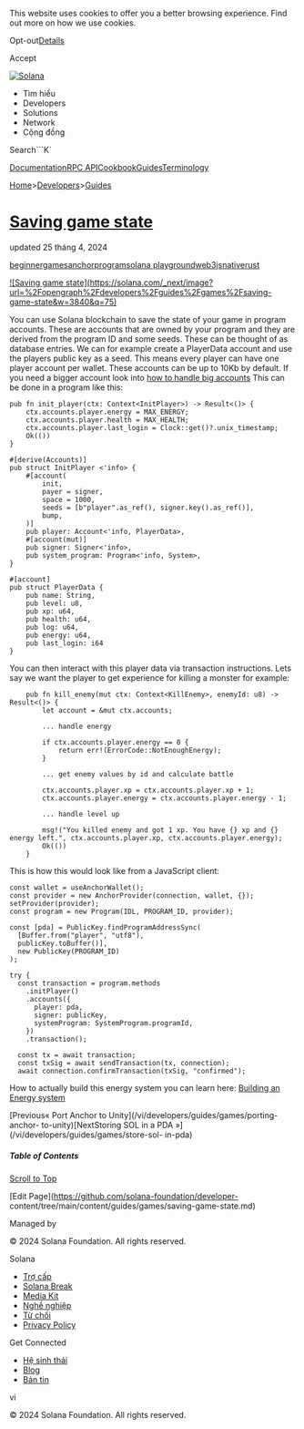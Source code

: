 This website uses cookies to offer you a better browsing experience. Find out
more on how we use cookies.

Opt-out[Details](/vi/privacy-policy#collection-of-information)

Accept

[![Solana](/_next/static/media/logotype-dark.f79d530d.svg)](/vi)

  * Tìm hiểu
  * Developers
  * Solutions
  * Network
  * Cộng đồng 

Search```K`

[Documentation](/vi/docs)[RPC
API](/vi/docs/rpc)[Cookbook](/vi/developers/cookbook)[Guides](/vi/developers/guides)[Terminology](/vi/docs/terminology)

[Home](/vi)>[Developers](/vi/developers)>[Guides](/vi/developers/guides)

# [Saving game state](/vi/developers/guides/games/saving-game-state)

updated 25 tháng 4, 2024

[beginner](/vi/developers/guides?difficulty=beginner)[games](/vi/developers/guides?tags=games)[anchor](/vi/developers/guides?tags=anchor)[program](/vi/developers/guides?tags=program)[solana
playground](/vi/developers/guides?tags=solana%20playground)[web3js](/vi/developers/guides?tags=web3js)[native](/vi/developers/guides?tags=native)[rust](/vi/developers/guides?tags=rust)

[![Saving game
state](https://solana.com/_next/image?url=%2Fopengraph%2Fdevelopers%2Fguides%2Fgames%2Fsaving-
game-state&w=3840&q=75)](/vi/developers/guides/games/saving-game-state)

You can use Solana blockchain to save the state of your game in program
accounts. These are accounts that are owned by your program and they are
derived from the program ID and some seeds. These can be thought of as
database entries. We can for example create a PlayerData account and use the
players public key as a seed. This means every player can have one player
account per wallet. These accounts can be up to 10Kb by default. If you need a
bigger account look into [how to handle big
accounts](https://github.com/solana-developers/anchor-zero-copy-example) This
can be done in a program like this:

    
    
    pub fn init_player(ctx: Context<InitPlayer>) -> Result<()> {
        ctx.accounts.player.energy = MAX_ENERGY;
        ctx.accounts.player.health = MAX_HEALTH;
        ctx.accounts.player.last_login = Clock::get()?.unix_timestamp;
        Ok(())
    }
     
    #[derive(Accounts)]
    pub struct InitPlayer <'info> {
        #[account(
            init,
            payer = signer,
            space = 1000,
            seeds = [b"player".as_ref(), signer.key().as_ref()],
            bump,
        )]
        pub player: Account<'info, PlayerData>,
        #[account(mut)]
        pub signer: Signer<'info>,
        pub system_program: Program<'info, System>,
    }
     
    #[account]
    pub struct PlayerData {
        pub name: String,
        pub level: u8,
        pub xp: u64,
        pub health: u64,
        pub log: u64,
        pub energy: u64,
        pub last_login: i64
    }
     

You can then interact with this player data via transaction instructions. Lets
say we want the player to get experience for killing a monster for example:

    
    
        pub fn kill_enemy(mut ctx: Context<KillEnemy>, enemyId: u8) -> Result<()> {
            let account = &mut ctx.accounts;
     
            ... handle energy
     
            if ctx.accounts.player.energy == 0 {
                return err!(ErrorCode::NotEnoughEnergy);
            }
     
            ... get enemy values by id and calculate battle
     
            ctx.accounts.player.xp = ctx.accounts.player.xp + 1;
            ctx.accounts.player.energy = ctx.accounts.player.energy - 1;
     
            ... handle level up
     
            msg!("You killed enemy and got 1 xp. You have {} xp and {} energy left.", ctx.accounts.player.xp, ctx.accounts.player.energy);
            Ok(())
        }

This is how this would look like from a JavaScript client:

    
    
    const wallet = useAnchorWallet();
    const provider = new AnchorProvider(connection, wallet, {});
    setProvider(provider);
    const program = new Program(IDL, PROGRAM_ID, provider);
     
    const [pda] = PublicKey.findProgramAddressSync(
      [Buffer.from("player", "utf8"),
      publicKey.toBuffer()],
      new PublicKey(PROGRAM_ID)
    );
     
    try {
      const transaction = program.methods
        .initPlayer()
        .accounts({
          player: pda,
          signer: publicKey,
          systemProgram: SystemProgram.programId,
        })
        .transaction();
     
      const tx = await transaction;
      const txSig = await sendTransaction(tx, connection);
      await connection.confirmTransaction(txSig, "confirmed");

How to actually build this energy system you can learn here: [Building an
Energy system](/vi/developers/guides/games/energy-system)

[Previous« Port Anchor to Unity](/vi/developers/guides/games/porting-anchor-
to-unity)[NextStoring SOL in a PDA »](/vi/developers/guides/games/store-sol-
in-pda)

##### Table of Contents

[Scroll to Top](/vi/developers/guides/games/saving-game-state#)

[Edit Page](https://github.com/solana-foundation/developer-
content/tree/main/content/guides/games/saving-game-state.md)

Managed by

[](/vi)

[](/youtube)[](/twitter)[](/discord)[](/reddit)[](/github)[](/telegram)

© 2024 Solana Foundation. All rights reserved.

Solana

  * [Trợ cấp](https://solana.org/grants)
  * [Solana Break](https://break.solana.com/)
  * [Media Kit](/vi/branding)
  * [Nghề nghiệp ](https://jobs.solana.com/)
  * [Từ chối](/vi/tos)
  * [Privacy Policy](/vi/privacy-policy)

Get Connected

  * [Hệ sinh thái](/vi/ecosystem)
  * [Blog](/vi/news)
  * [Bản tin](/vi/newsletter)

vi

© 2024 Solana Foundation. All rights reserved.

